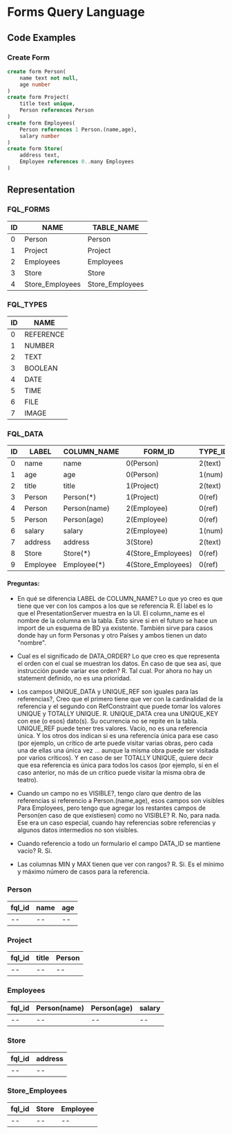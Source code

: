 

# Forms Query Language

## Code Examples

### Create Form

```sql
create form Person(
    name text not null,
    age number
)
create form Project(
    title text unique,
    Person references Person
)
create form Employees(
    Person references 1 Person.(name,age),
    salary number
)
create form Store(
    address text,
    Employee references 0..many Employees
)
```

## Representation
### FQL_FORMS 

| ID | NAME           |TABLE_NAME       |
| -- | --             | --              |
| 0  | Person         | Person          |
| 1  | Project        | Project         |
| 2  | Employees      | Employees       |
| 3  | Store          | Store           |
| 4  | Store_Employees| Store_Employees |


### FQL_TYPES
| ID | NAME     |
| -- | --       |
| 0  | REFERENCE|
| 1  | NUMBER   | 
| 2  | TEXT     |
| 3  | BOOLEAN  |
| 4  | DATE     |
| 5  | TIME     |
| 6  | FILE     |
| 7  | IMAGE    |

### FQL_DATA

| ID | LABEL   |COLUMN_NAME |FORM_ID           |TYPE_ID|DATA_ORDER|UNIQUE_DATA|NULLABLE |VISIBLE|DATA_ID|FULL_REF|UNIQUE_REF|TOTALLY|MIN|MAX|
|--  |--       |--          |--                |--     |--        |--         |--       |--     |--     |--      |--        |--     |-- |-- |
|0   |name     |name        |0(Person)         |2(text)|--        |f(false)   |f(false) |t(true)|--     |--      |--        |--     |-- |-- |
|1   |age      |age         |0(Person)         |1(num) |--        |f(false)   |t(true)  |t(true)|--     |--      |--        |--     |-- |-- |
|2   |title    |title       |1(Project)        |2(text)|--        |t(true)    |t(true)  |t(true)|--     |--      |--        |--     |-- |-- |
|3   |Person   |Person(*)   |1(Project)        |0(ref) |--        |t(true)    |f(false) |t(true)|--     |t(true) |--        |--     |-- |-- |
|4   |Person   |Person(name)|2(Employee)       |0(ref) |--        |t(true)    |f(false) |t(true)|0(name)|f(false)|--        |--     |-- |-- |
|5   |Person   |Person(age) |2(Employee)       |0(ref) |--        |f(false)   |t(true)  |t(true)|1(age) |f(false)|--        |--     |-- |-- |
|6   |salary   |salary      |2(Employee)       |1(num) |--        |f(false)   |t(true)  |t(true)|--     |--      |--        |--     |-- |-- |
|7   |address  |address     |3(Store)          |2(text)|--        |f(false)   |t(true)  |t(true)|--     |--      |--        |--     |-- |-- |
|8   |Store    |Store(*)    |4(Store_Employees)|0(ref) |--        |t(true)    |f(false) |t(true)|--     |t(true) |--        |--     |-- |-- |
|9   |Employee |Employee(*) |4(Store_Employees)|0(ref) |--        |f(false)   |t(true)  |t(true)|--     |t(true) |--        |--     |-- |-- |

#### Preguntas:
- En qué se diferencia LABEL de COLUMN_NAME? Lo que yo creo es que tiene que ver con los campos a los que se referencia
R. El label es lo que el PresentationServer muestra en la UI. El column_name es el nombre de la columna en la tabla. 
   Esto sirve si en el futuro se hace un import de un esquema de BD ya existente.
   También sirve para casos donde hay un form Personas y otro Países y ambos tienen un dato "nombre". 

- Cual es el significado de DATA_ORDER? Lo que creo es que representa el orden con el cual se muestran los datos. En caso de que sea así, que instrucción puede variar ese orden?
R. Tal cual. Por ahora no hay un statement definido, no es una prioridad. 

- Los campos UNIQUE_DATA y UNIQUE_REF son iguales para las referencias?, Creo que el primero tiene que ver con la cardinalidad de la referencia y el segundo con RefConstraint que puede tomar los valores UNIQUE y TOTALLY UNIQUE.
R. UNIQUE_DATA crea una UNIQUE_KEY con ese (o esos) dato(s). Su ocurrencia no se repite en la tabla.
   UNIQUE_REF puede tener tres valores. Vacío, no es una referencia única. Y los otros dos indican si es una referencia única para ese caso (por ejemplo, un crítico de arte puede visitar varias obras, pero cada una de ellas una única vez ... aunque la misma obra puede ser visitada por varios críticos). Y en caso de ser TOTALLY UNIQUE, quiere decir que esa referencia es única para todos los casos (por ejemplo, si en el caso anterior, no más de un crítico puede visitar la misma obra de teatro). 

- Cuando un campo no es VISIBLE?, tengo claro que dentro de las referencias si referencio a Person.(name,age), esos campos son visibles Para Employees, pero tengo que agregar los restantes campos de Person(en caso de que existiesen) como no VISIBLE?
R. No, para nada. Ese era un caso especial, cuando hay referencias sobre referencias y algunos datos intermedios no son visibles. 

- Cuando referencio a todo un formulario el campo DATA_ID se mantiene vacío?
R. Si.

- Las columnas MIN y MAX tienen que ver con rangos? 
R. Si. Es el mínimo y máximo número de casos para la referencia. 

### Person
| fql_id | name |age |
| --     | --   | -- |
| --     | --   | -- |

### Project
| fql_id | title |Person |
| --     | --    | --    |
| --     | --    | --    |


### Employees
| fql_id | Person(name) |Person(age) | salary |
| --     | --           | --         |--      |
| --     | --           | --         |--      |


### Store
| fql_id | address |
| --     | --      |
| --     | --      | 


### Store_Employees
| fql_id | Store |Employee |
| --     | --    | --      |
| --     | --    | --      |
